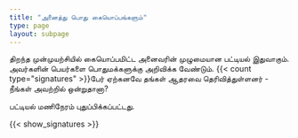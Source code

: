 ```yaml
---
title: "அனைத்து பொது கையொப்பங்களும்"
type: page
layout: subpage
---
```


திறந்த முன்முயற்சியில் கையொப்பமிட்ட அனைவரின் முழுமையான பட்டியல் இதுவாகும். அவர்களின் பெயர்களை பொதுமக்களுக்கு அறிவிக்க வேண்டும். {{< count type="signatures" >}}பேர் ஏற்கனவே தங்கள் ஆதரவை தெரிவித்துள்ளனர் - நீங்கள் அவற்றில் ஒன்றுதானா?

பட்டியல் மணிநேரம் புதுப்பிக்கப்பட்டது.

{{< show_signatures >}}

